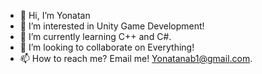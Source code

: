 - 👋 Hi, I’m Yonatan
- 👀 I’m interested in Unity Game Development!
- 🌱 I’m currently learning C++ and C#.
- 💞️ I’m looking to collaborate on Everything!
- 📫 How to reach me? Email me! Yonatanab1@gmail.com.

<!---
22tooty2/22tooty2 is a ✨ special ✨ repository because its `README.md` (this file) appears on your GitHub profile.
You can click the Preview link to take a look at your changes.
--->
